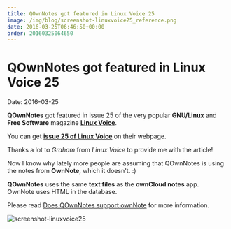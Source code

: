```yaml
---
title: QOwnNotes got featured in Linux Voice 25
image: /img/blog/screenshot-linuxvoice25_reference.png
date: 2016-03-25T06:46:50+00:00
order: 20160325064650
---
```


# QOwnNotes got featured in Linux Voice 25

<v-subheader class="blog">Date: 2016-03-25</v-subheader>

**QOwnNotes** got featured in issue 25 of the very popular **GNU/Linux** and **Free Software** magazine [**Linux Voice**](https://www.linuxvoice.com).

You can get **[issue 25 of Linux Voice](http://shop.linuxvoice.com/products/single-issues)** on their webpage.

Thanks a lot to *Graham* from *Linux Voice* to provide me with the article!

Now I know why lately more people are assuming that QOwnNotes is using the notes from **OwnNote**, which it doesn't. :)

**QOwnNotes** uses the same **text files** as the **ownCloud notes** app.  
OwnNote uses HTML in the database.

Please read [Does QOwnNotes support ownNote](https://www.qownnotes.org/Knowledge-base/Does-QOwnNotes-support-ownNote) for more information.

 ![screenshot-linuxvoice25](/img/blog/screenshot-linuxvoice25_reference.png "screenshot-linuxvoice25")